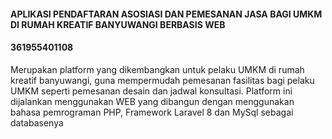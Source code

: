 <h4>
    APLIKASI PENDAFTARAN ASOSIASI DAN PEMESANAN JASA BAGI UMKM DI RUMAH KREATIF BANYUWANGI BERBASIS WEB
</h4>
<h4>
   361955401108
</h4>

<p>
Merupakan platform yang dikembangkan untuk pelaku UMKM di rumah kreatif banyuwangi, guna mempermudah pemesanan fasilitas bagi pelaku UMKM seperti pemesanan desain dan jadwal konsultasi. Platform ini dijalankan menggunakan WEB yang dibangun dengan menggunakan bahasa pemrograman PHP, Framework Laravel 8 dan MySql sebagai databasenya  
</p>
